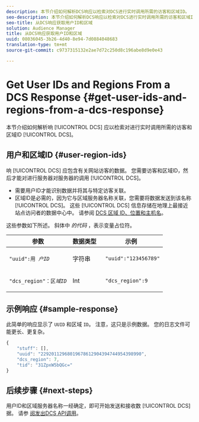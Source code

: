 ```yaml
---
description: 本节介绍如何解析DCS响应以检索对DCS进行实时调用所需的访客和区域ID。
seo-description: 本节介绍如何解析DCS响应以检索对DCS进行实时调用所需的访客和区域ID。
seo-title: 从DCS响应获取用户ID和区域
solution: Audience Manager
title: 从DCS响应获取用户ID和区域
uuid: 08036045-3b26-4d40-8e94-7d0884048683
translation-type: tm+mt
source-git-commit: c9737315132e2ae7d72c250d8c196abe8d9e0e43

---
```



# Get User IDs and Regions From a DCS Response {#get-user-ids-and-regions-from-a-dcs-response}

本节介绍如何解析响 [!UICONTROL DCS] 应以检索对进行实时调用所需的访客和区域ID [!UICONTROL DCS]。

## 用户和区域ID {#user-region-ids}

响 [!UICONTROL DCS] 应包含有关网站访客的数据。 您需要访客和区域ID，然后才能对进行服务器对服务器的调用 [!UICONTROL DCS]。

* 需要用户ID才能识别数据并将其与特定访客关联。
* 区域ID是必需的，因为它与区域服务器名称关联，您需要将数据发送到该名称 [!UICONTROL DCS]。 这些 [!UICONTROL DCS] 信息存储在地理上最接近站点访问者的数据中心中。 请参阅 [DCS 区域 ID、位置和主机名](../../../api/dcs-intro/dcs-api-reference/dcs-regions.md)。

这些参数如下所述。 斜体中 *的代码* ，表示变量占位符。

<table id="table_822C02D5978348DCB7153001882D397C"> 
 <thead> 
  <tr> 
   <th colname="col1" class="entry"> 参数 </th> 
   <th colname="col2" class="entry"> 数据类型 </th> 
   <th colname="col3" class="entry"> 示例 </th> 
  </tr> 
 </thead>
 <tbody> 
  <tr> 
   <td colname="col1"> <p><code>"uuid":用 <i>户ID</i></code></span> </p> </td> 
   <td colname="col2"> <p>字符串 </p> </td> 
   <td colname="col3"> <p> <code> "uuid":"123456789"</code> </p> </td> 
  </tr> 
  <tr> 
   <td colname="col1"> <p><code>"dcs_region"：区<i>域ID</i></code> </p> </td> 
   <td colname="col2"> <p>Int </p> </td> 
   <td colname="col3"> <p> <code> "dcs_region":9</code> </p> </td> 
  </tr> 
 </tbody> 
</table>

## 示例响应 {#sample-response}

此简单的响应显示了 `UUID` 和区域 `ID`。 注意，这只是示例数据。 您的日志文件可能更长、更复杂。

```js
{
    "stuff": [],
    "uuid": "22920112968019678612904394744954398990",
    "dcs_region": 7,
    "tid": "31ZpxW5bQGc="
}
```

## 后续步骤 {#next-steps}

用户ID和区域服务器名称一经确定，即可开始发送和接收数 [!UICONTROL DCS] 据。 请参 [阅发出DCS API调用](../../../api/dcs-intro/dcs-s2s/dcs-s2s-calls.md)。
